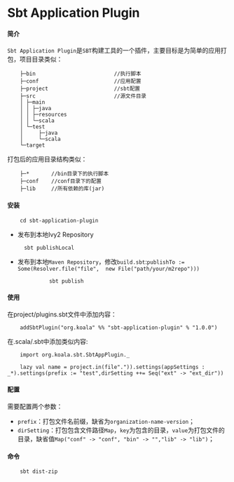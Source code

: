 Sbt Application Plugin
===========

#### 简介
`Sbt Application Plugin`是`SBT`构建工具的一个插件，主要目标是为简单的应用打包，项目目录类似：

        ├─bin                         //执行脚本
        ├─conf                        //应用配置
        ├─project                     //sbt配置
        ├─src                         //源文件目录
        │ ├─main
        │ │ ├─java
        │ │ ├─resources
        │ │ └─scala   
        │ └─test
        │     ├─java
        │     └─scala
        └─target

打包后的应用目录结构类似：

        ├─*       //bin目录下的执行脚本
        ├─conf    //conf目录下的配置
        ├─lib     //所有依赖的库(jar)

#### 安装
        
       	cd sbt-application-plugin

+ 发布到本地Ivy2 Repository       	
        
        sbt publishLocal

+ 发布到本地`Maven Repository`，修改`build.sbt`:`publishTo := Some(Resolver.file("file",  new File("path/your/m2repo")))`

				sbt publish

#### 使用
在project/plugins.sbt文件中添加内容：

        addSbtPlugin("org.koala" %% "sbt-application-plugin" % "1.0.0")
在.scala/.sbt中添加类似内容:    
        
        import org.koala.sbt.SbtAppPlugin._

    	lazy val name = project.in(file".")).settings(appSettings : _*).settings(prefix := "test",dirSetting ++= Seq("ext" -> "ext_dir"))

#### 配置
需要配置两个参数：
+ `prefix`：打包文件名前缀，缺省为`organization-name-version`；
+ `dirSetting`：打包包含文件路径`Map`，`key`为包含的目录，`value`为打包文件的目录，缺省值`Map("conf" -> "conf", "bin" -> "","lib" -> "lib")`；

#### 命令

        sbt dist-zip
